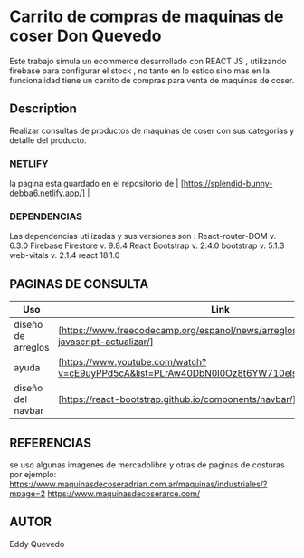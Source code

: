 # Carrito de compras de maquinas de coser Don Quevedo

Este trabajo simula un ecommerce desarrollado con REACT JS , utilizando firebase para configurar el stock , no tanto en lo estico sino mas en la funcionalidad tiene un carrito de compras para venta de maquinas de coser.

## Description
Realizar consultas de productos de maquinas de coser con sus categorias y detalle del producto.


### NETLIFY
 la pagina esta guardado en el repositorio de | [https://splendid-bunny-debba6.netlify.app/] |
 
 ### DEPENDENCIAS
 Las dependencias utilizadas y sus versiones son :
 React-router-DOM v. 6.3.0
 Firebase Firestore v. 9.8.4
 React Bootstrap v. 2.4.0
 bootstrap v. 5.1.3
 web-vitals v. 2.1.4
 react 18.1.0


## PAGINAS DE CONSULTA
| Uso | Link |
| ------ | ------ |
| diseño de arreglos| [https://www.freecodecamp.org/espanol/news/arreglos-de-objetos-en-javascript-actualizar/] |
| ayuda| [https://www.youtube.com/watch?v=cE9uyPPd5cA&list=PLrAw40DbN0l0Oz8t6YW710elsz5dro8ec&index=2] |
| diseño del navbar | [https://react-bootstrap.github.io/components/navbar/] |

## REFERENCIAS
se uso algunas imagenes de mercadolibre y otras de paginas de costuras
por ejemplo:
https://www.maquinasdecoseradrian.com.ar/maquinas/industriales/?mpage=2
https://www.maquinasdecoserarce.com/

## AUTOR
Eddy Quevedo

